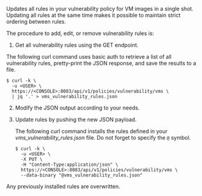 Updates all rules in your vulnerability policy for VM images in a single shot.
Updating all rules at the same time makes it possible to maintain strict ordering between rules.

The procedure to add, edit, or remove vulnerability rules is:

1. Get all vulnerability rules using the GET endpoint.

  The following curl command uses basic auth to retrieve a list of all vulnerability rules, pretty-print the JSON response, and save the results to a file.

   ```
   $ curl -k \
     -u <USER> \
     https://<CONSOLE>:8083/api/v1/policies/vulnerability/vms \
     | jq '.' > vms_vulnerability_rules.json
   ```

2. Modify the JSON output according to your needs.

3. Update rules by pushing the new JSON payload.

   The following curl command installs the rules defined in your *vms_vulnerability_rules.json* file.
   Do not forget to specify the `@` symbol.

   ```
   $ curl -k \
     -u <USER> \
     -X PUT \
     -H "Content-Type:application/json" \
     https://<CONSOLE>:8083/api/v1/policies/vulnerability/vms \
     --data-binary "@vms_vulnerability_rules.json"
   ```

Any previously installed rules are overwritten.
